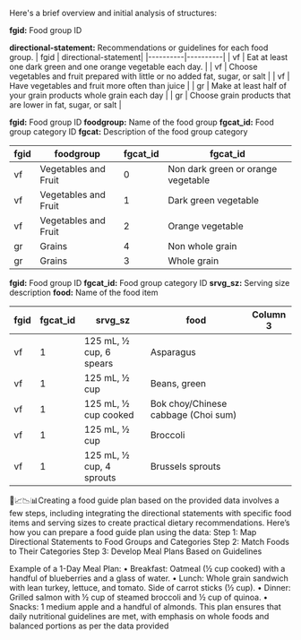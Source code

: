 Here's a brief overview and initial analysis of structures:

**fgid:** Food group ID

**directional-statement:** Recommendations or guidelines for each food group.
| fgid | directional-statement|
|----------|----------|
| vf | Eat at least one dark green and one orange vegetable each day. | 
| vf | Choose vegetables and fruit prepared with little or no added fat, sugar, or salt | 
| vf | Have vegetables and fruit more often than juice |
| gr | Make at least half of your grain products whole grain each day |
| gr | Choose grain products that are lower in fat, sugar, or salt |

**fgid:** Food group ID
**foodgroup:** Name of the food group
**fgcat_id:** Food group category ID
**fgcat:** Description of the food group category

| fgid | foodgroup | fgcat_id |fgcat_id |
|----------|----------|----------|----------|
| vf | Vegetables and Fruit | 0 | Non dark green or orange vegetable |
| vf | Vegetables and Fruit | 1 | Dark green vegetable |
| vf | Vegetables and Fruit | 2 | Orange vegetable |
| gr | Grains | 4 | Non whole grain |
| gr | Grains | 3 | Whole grain |

**fgid:** Food group ID
**fgcat_id:** Food group category ID
**srvg_sz:** Serving size description
**food:** Name of the food item

| fgid | fgcat_id | srvg_sz | food |Column 3 |
|----------|----------|----------|----------|----------|
| vf | 1 | 125 mL, ½ cup, 6 spears |Asparagus |
| vf | 1 | 125 mL, ½ cup |Beans, green |
| vf | 1 | 125 mL, ½ cup cooked |Bok choy/Chinese cabbage (Choi sum)|
| vf | 1 | 125 mL, ½ cup |Broccoli |
| vf | 1 | 125 mL, ½ cup, 4 sprouts |Brussels sprouts |

📝📈📉📊Creating a food guide plan based on the provided data involves a few steps, including integrating the directional statements with specific food items and serving sizes to create practical dietary recommendations. Here’s how you can prepare a food guide plan using the data:
Step 1: Map Directional Statements to Food Groups and Categories
Step 2: Match Foods to Their Categories
Step 3: Develop Meal Plans Based on Guidelines

Example of a 1-Day Meal Plan:
•	Breakfast:
   Oatmeal (½ cup cooked) with a handful of blueberries and a glass of water.
•	Lunch:
   Whole grain sandwich with lean turkey, lettuce, and tomato. Side of carrot sticks (½ cup).
•	Dinner:
   Grilled salmon with ½ cup of steamed broccoli and ½ cup of quinoa.
•	Snacks:
   1 medium apple and a handful of almonds.
This plan ensures that daily nutritional guidelines are met, with emphasis on whole foods and balanced portions as per the data provided



